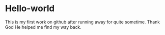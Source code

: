 # Hello-world
This is my first work on github after running away for quite sometime. Thank God He helped me find my way back.
